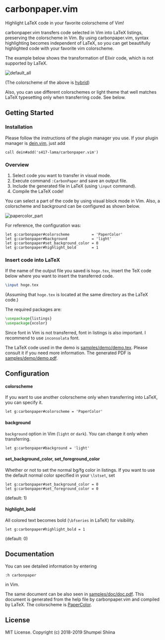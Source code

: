 # carbonpaper.vim
Highlight LaTeX code in your favorite colorscheme of Vim!

carbonpaper.vim transfers code selected in Vim into LaTeX listings, preserving the colorscheme in Vim.
By using carbonpaper.vim, syntax highlighting becomes independent of LaTeX, so you can get beautifully highlighted code with your favorite vim colorscheme.

The example below shows the transformation of Elixir code, which is not supported by LaTeX.

![default_all](https://raw.github.com/wiki/s417-lama/carbonpaper.vim/images/carbonpaper_default_all.gif)

(The colorscheme of the above is [hybrid](https://github.com/w0ng/vim-hybrid))

Also, you can use different colorschemes or light theme that well matches LaTeX typesetting only when transferring code. See below.

## Getting Started

### Installation
Please follow the instructions of the plugin manager you use.
If your plugin manager is [dein.vim](https://github.com/Shougo/dein.vim), just add
```vim
call dein#add('s417-lama/carbonpaper.vim')
```

### Overview
1. Select code you want to transfer in visual mode.
2. Execute command `:CarbonPaper` and save an output file.
3. Include the generated file in LaTeX (using `\input` command).
4. Compile the LaTeX code!

You can select a part of the code by using visual block mode in Vim.
Also, a colorscheme and background can be configured as shown below.

![papercolor_part](https://raw.github.com/wiki/s417-lama/carbonpaper.vim/images/carbonpaper_papercolor_part.gif)

For reference, the configuration was:
```vim
let g:carbonpaper#colorscheme          = 'PaperColor'
let g:carbonpaper#background           = 'light'
let g:carbonpaper#set_background_color = 0
let g:carbonpaper#highlight_bold       = 1
```

### Insert code into LaTeX
If the name of the output file you saved is `hoge.tex`, insert the TeX code below where you want to insert the transferred code.
```latex
\input hoge.tex
```
(Assuming that `hoge.tex` is located at the same directory as the LaTeX code.)

The required packages are:
```latex
\usepackage{listings}
\usepackage{xcolor}
```

Since font in Vim is not transferred, font in listings is also important. I recommend to use `inconsolata` font.

The LaTeX code used in the demo is [samples/demo/demo.tex](samples/demo/demo.tex). Please consult it if you need more information.
The generated PDF is [samples/demo/demo.pdf](samples/demo/demo.pdf).

## Configuration
#### colorscheme
If you want to use another colorscheme only when transferring into LaTeX, you can specify it.
```vim
let g:carbonpaper#colorscheme = 'PaperColor'
```

#### background
`background` option in Vim (`light` or `dark`).
You can change it only when transferring.
```vim
let g:carbonpaper#background = 'light'
```

#### set_background_color, set_foreground_color
Whether or not to set the normal bg/fg color in listings.
If you want to use the default normal color specified in your `\lstset`, set
```vim
let g:carbonpaper#set_background_color = 0
let g:carbonpaper#set_foreground_color = 0
```
(default: 1)

#### highlight_bold
All colored text becomes bold (`\bfseries` in LaTeX) for visibility.
```vim
let g:carbonpaper#highlight_bold = 1
```
(default: 0)

## Documentation
You can see detailed information by entering
```
:h carbonpaper
```
in Vim.

The same document can be also seen in [samples/doc/doc.pdf](samples/doc/doc.pdf).
This document is generated from the help file by carbonpaper.vim and compiled by LaTeX.
The colorscheme is [PaperColor](https://github.com/NLKNguyen/papercolor-theme).

## License
MIT License. Copyright (c) 2018-2019 Shumpei Shiina
